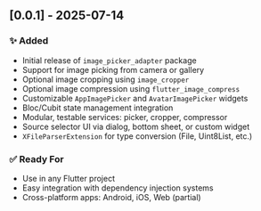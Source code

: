 ## \[0.0.1] - 2025-07-14

### ✨ Added

* Initial release of `image_picker_adapter` package
* Support for image picking from camera or gallery
* Optional image cropping using `image_cropper`
* Optional image compression using `flutter_image_compress`
* Customizable `AppImagePicker` and `AvatarImagePicker` widgets
* Bloc/Cubit state management integration
* Modular, testable services: picker, cropper, compressor
* Source selector UI via dialog, bottom sheet, or custom widget
* `XFileParserExtension` for type conversion (File, Uint8List, etc.)

### ✅ Ready For

* Use in any Flutter project
* Easy integration with dependency injection systems
* Cross-platform apps: Android, iOS, Web (partial)
